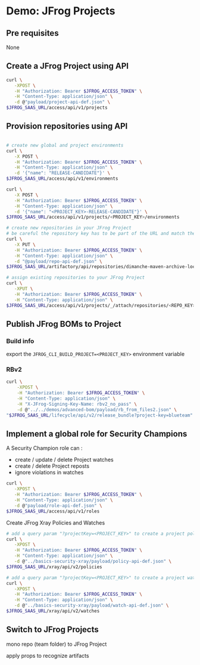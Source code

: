 # Demo: JFrog Projects

## Pre requisites

None

## Create a JFrog Project using API

```bash
curl \
   -XPOST \
   -H "Authorization: Bearer $JFROG_ACCESS_TOKEN" \
   -H "Content-Type: application/json" \
   -d @"payload/project-api-def.json" \
$JFROG_SAAS_URL/access/api/v1/projects
```

## Provision repositories using API

```bash

# create new global and project environments
curl \
   -X POST \
   -H "Authorization: Bearer $JFROG_ACCESS_TOKEN" \
   -H "Content-Type: application/json" \
   -d '{"name": "RELEASE-CANDIDATE"}' \
$JFROG_SAAS_URL/access/api/v1/environments

curl \
   -X POST \
   -H "Authorization: Bearer $JFROG_ACCESS_TOKEN" \
   -H "Content-Type: application/json" \
   -d '{"name": "<PROJECT_KEY>-RELEASE-CANDIDATE"}' \
$JFROG_SAAS_URL/access/api/v1/projects/<PROJECT_KEY>/environments

# create new repositories in your JFrog Project
# be careful the repository key has to be part of the URL and match the "key" in the JSON payload !
curl \
   -X PUT \
   -H "Authorization: Bearer $JFROG_ACCESS_TOKEN" \
   -H "Content-Type: application/json" \
   -d "@payload/repo-api-def.json" \
$JFROG_SAAS_URL/artifactory/api/repositories/dimanche-maven-archive-local

# assign existing repositories to your JFrog Project
curl \
   -XPUT \
   -H "Authorization: Bearer $JFROG_ACCESS_TOKEN" \
   -H "Content-Type: application/json" \
$JFROG_SAAS_URL/access/api/v1/projects/_/attach/repositories/<REPO_KEY>/<PROJECT_KEY>?force=true
```

## Publish JFrog BOMs to Project

### Build info

export the ```JFROG_CLI_BUILD_PROJECT=<PROJECT_KEY>``` environment variable

### RBv2

```bash
curl \
    -XPOST \
    -H "Authorization: Bearer $JFROG_ACCESS_TOKEN" \
    -H "Content-Type: application/json" \
    -H "X-JFrog-Signing-Key-Name: rbv2_no_pass" \
    -d @"../../demos/advanced-bom/payload/rb_from_files2.json" \
"$JFROG_SAAS_URL/lifecycle/api/v2/release_bundle?project-key=blueteam"
```

## Implement a global role for Security Champions

A Security Champion role can :

+ create / update / delete Project watches
+ create / delete Project reposts
+ ignore violations in watches

```bash
curl \
   -XPOST \
   -H "Authorization: Bearer $JFROG_ACCESS_TOKEN" \
   -H "Content-Type: application/json" \
   -d @"payload/role-api-def.json" \
$JFROG_SAAS_URL/access/api/v1/roles
```

Create JFrog Xray Policies and Watches

```bash
# add a query param "?projectKey=<PROJECT_KEY>" to create a project policy 
curl \
   -XPOST \
   -H "Authorization: Bearer $JFROG_ACCESS_TOKEN" \
   -H "Content-Type: application/json" \
   -d @"../basics-security-xray/payload/policy-api-def.json" \
$JFROG_SAAS_URL/xray/api/v2/policies

# add a query param "?projectKey=<PROJECT_KEY>" to create a project watch
curl \
   -XPOST \
   -H "Authorization: Bearer $JFROG_ACCESS_TOKEN" \
   -H "Content-Type: application/json" \
   -d @"../basics-security-xray/payload/watch-api-def.json" \
$JFROG_SAAS_URL/xray/api/v2/watches
```

## Switch to JFrog Projects

mono repo (team folder) to JFrog Project

apply props to recognize artifacts
